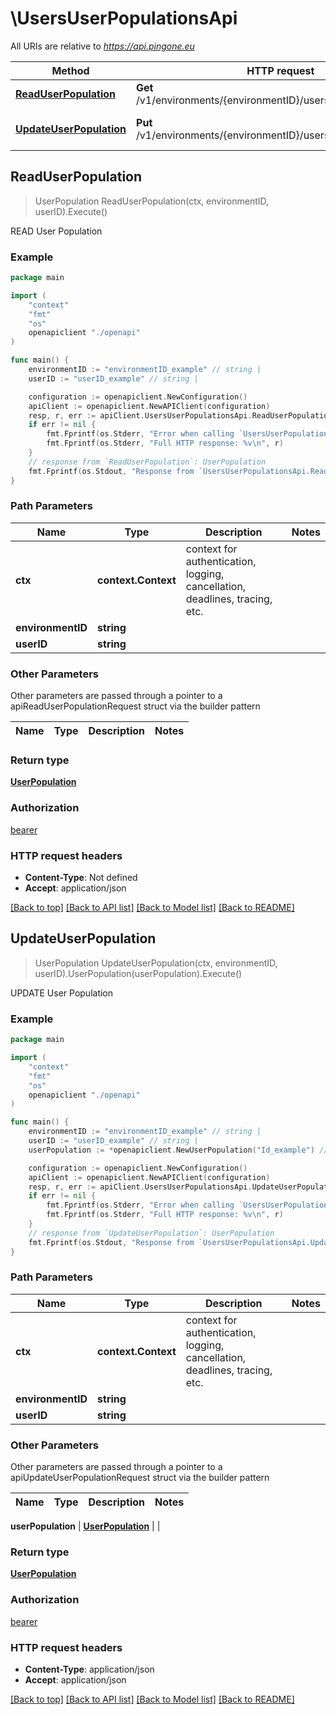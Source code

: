 # \UsersUserPopulationsApi

All URIs are relative to *https://api.pingone.eu*

Method | HTTP request | Description
------------- | ------------- | -------------
[**ReadUserPopulation**](UsersUserPopulationsApi.md#ReadUserPopulation) | **Get** /v1/environments/{environmentID}/users/{userID}/population | READ User Population
[**UpdateUserPopulation**](UsersUserPopulationsApi.md#UpdateUserPopulation) | **Put** /v1/environments/{environmentID}/users/{userID}/population | UPDATE User Population



## ReadUserPopulation

> UserPopulation ReadUserPopulation(ctx, environmentID, userID).Execute()

READ User Population

### Example

```go
package main

import (
    "context"
    "fmt"
    "os"
    openapiclient "./openapi"
)

func main() {
    environmentID := "environmentID_example" // string | 
    userID := "userID_example" // string | 

    configuration := openapiclient.NewConfiguration()
    apiClient := openapiclient.NewAPIClient(configuration)
    resp, r, err := apiClient.UsersUserPopulationsApi.ReadUserPopulation(context.Background(), environmentID, userID).Execute()
    if err != nil {
        fmt.Fprintf(os.Stderr, "Error when calling `UsersUserPopulationsApi.ReadUserPopulation``: %v\n", err)
        fmt.Fprintf(os.Stderr, "Full HTTP response: %v\n", r)
    }
    // response from `ReadUserPopulation`: UserPopulation
    fmt.Fprintf(os.Stdout, "Response from `UsersUserPopulationsApi.ReadUserPopulation`: %v\n", resp)
}
```

### Path Parameters


Name | Type | Description  | Notes
------------- | ------------- | ------------- | -------------
**ctx** | **context.Context** | context for authentication, logging, cancellation, deadlines, tracing, etc.
**environmentID** | **string** |  | 
**userID** | **string** |  | 

### Other Parameters

Other parameters are passed through a pointer to a apiReadUserPopulationRequest struct via the builder pattern


Name | Type | Description  | Notes
------------- | ------------- | ------------- | -------------



### Return type

[**UserPopulation**](UserPopulation.md)

### Authorization

[bearer](../README.md#bearer)

### HTTP request headers

- **Content-Type**: Not defined
- **Accept**: application/json

[[Back to top]](#) [[Back to API list]](../README.md#documentation-for-api-endpoints)
[[Back to Model list]](../README.md#documentation-for-models)
[[Back to README]](../README.md)


## UpdateUserPopulation

> UserPopulation UpdateUserPopulation(ctx, environmentID, userID).UserPopulation(userPopulation).Execute()

UPDATE User Population

### Example

```go
package main

import (
    "context"
    "fmt"
    "os"
    openapiclient "./openapi"
)

func main() {
    environmentID := "environmentID_example" // string | 
    userID := "userID_example" // string | 
    userPopulation := *openapiclient.NewUserPopulation("Id_example") // UserPopulation |  (optional)

    configuration := openapiclient.NewConfiguration()
    apiClient := openapiclient.NewAPIClient(configuration)
    resp, r, err := apiClient.UsersUserPopulationsApi.UpdateUserPopulation(context.Background(), environmentID, userID).UserPopulation(userPopulation).Execute()
    if err != nil {
        fmt.Fprintf(os.Stderr, "Error when calling `UsersUserPopulationsApi.UpdateUserPopulation``: %v\n", err)
        fmt.Fprintf(os.Stderr, "Full HTTP response: %v\n", r)
    }
    // response from `UpdateUserPopulation`: UserPopulation
    fmt.Fprintf(os.Stdout, "Response from `UsersUserPopulationsApi.UpdateUserPopulation`: %v\n", resp)
}
```

### Path Parameters


Name | Type | Description  | Notes
------------- | ------------- | ------------- | -------------
**ctx** | **context.Context** | context for authentication, logging, cancellation, deadlines, tracing, etc.
**environmentID** | **string** |  | 
**userID** | **string** |  | 

### Other Parameters

Other parameters are passed through a pointer to a apiUpdateUserPopulationRequest struct via the builder pattern


Name | Type | Description  | Notes
------------- | ------------- | ------------- | -------------


 **userPopulation** | [**UserPopulation**](UserPopulation.md) |  | 

### Return type

[**UserPopulation**](UserPopulation.md)

### Authorization

[bearer](../README.md#bearer)

### HTTP request headers

- **Content-Type**: application/json
- **Accept**: application/json

[[Back to top]](#) [[Back to API list]](../README.md#documentation-for-api-endpoints)
[[Back to Model list]](../README.md#documentation-for-models)
[[Back to README]](../README.md)

